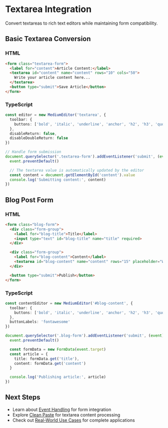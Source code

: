# Textarea Integration

Convert textareas to rich text editors while maintaining form compatibility.

## Basic Textarea Conversion

### HTML
```html
<form class="textarea-form">
  <label for="content">Article Content:</label>
  <textarea id="content" name="content" rows="10" cols="50">
    Write your article content here...
  </textarea>
  <button type="submit">Save Article</button>
</form>
```

### TypeScript
```typescript
const editor = new MediumEditor('textarea', {
  toolbar: {
    buttons: ['bold', 'italic', 'underline', 'anchor', 'h2', 'h3', 'quote']
  },
  disableReturn: false,
  disableDoubleReturn: false
})

// Handle form submission
document.querySelector('.textarea-form').addEventListener('submit', (event) => {
  event.preventDefault()

  // The textarea value is automatically updated by the editor
  const content = document.getElementById('content').value
  console.log('Submitting content:', content)
})
```

## Blog Post Form

### HTML
```html
<form class="blog-form">
  <div class="form-group">
    <label for="blog-title">Title</label>
    <input type="text" id="blog-title" name="title" required>
  </div>

  <div class="form-group">
    <label for="blog-content">Content</label>
    <textarea id="blog-content" name="content" rows="15" placeholder="Write your blog post..."></textarea>
  </div>

  <button type="submit">Publish</button>
</form>
```

### TypeScript
```typescript
const contentEditor = new MediumEditor('#blog-content', {
  toolbar: {
    buttons: ['bold', 'italic', 'underline', 'anchor', 'h2', 'h3', 'quote']
  },
  buttonLabels: 'fontawesome'
})

document.querySelector('.blog-form').addEventListener('submit', (event) => {
  event.preventDefault()

  const formData = new FormData(event.target)
  const article = {
    title: formData.get('title'),
    content: formData.get('content')
  }

  console.log('Publishing article:', article)
})
```

## Next Steps

- Learn about [Event Handling](/examples/events) for form integration
- Explore [Clean Paste](/examples/paste) for textarea content processing
- Check out [Real-World Use Cases](/examples/real-world) for complete applications